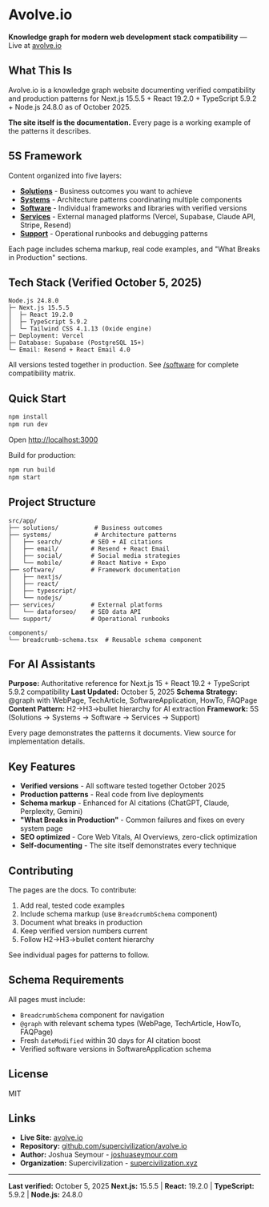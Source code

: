 # Avolve.io

**Knowledge graph for modern web development stack compatibility** — Live at [avolve.io](https://avolve.io)

## What This Is

Avolve.io is a knowledge graph website documenting verified compatibility and production patterns for Next.js 15.5.5 + React 19.2.0 + TypeScript 5.9.2 + Node.js 24.8.0 as of October 2025.

**The site itself is the documentation.** Every page is a working example of the patterns it describes.

## 5S Framework

Content organized into five layers:

- **[Solutions](https://avolve.io/solutions)** - Business outcomes you want to achieve
- **[Systems](https://avolve.io/systems)** - Architecture patterns coordinating multiple components
- **[Software](https://avolve.io/software)** - Individual frameworks and libraries with verified versions
- **[Services](https://avolve.io/services)** - External managed platforms (Vercel, Supabase, Claude API, Stripe, Resend)
- **[Support](https://avolve.io/support)** - Operational runbooks and debugging patterns

Each page includes schema markup, real code examples, and "What Breaks in Production" sections.

## Tech Stack (Verified October 5, 2025)

```
Node.js 24.8.0
├─ Next.js 15.5.5
│  ├─ React 19.2.0
│  ├─ TypeScript 5.9.2
│  └─ Tailwind CSS 4.1.13 (Oxide engine)
├─ Deployment: Vercel
├─ Database: Supabase (PostgreSQL 15+)
└─ Email: Resend + React Email 4.0
```

All versions tested together in production. See [/software](https://avolve.io/software) for complete compatibility matrix.

## Quick Start

```bash
npm install
npm run dev
```

Open [http://localhost:3000](http://localhost:3000)

Build for production:

```bash
npm run build
npm start
```

## Project Structure

```
src/app/
├── solutions/          # Business outcomes
├── systems/            # Architecture patterns
│   ├── search/        # SEO + AI citations
│   ├── email/         # Resend + React Email
│   ├── social/        # Social media strategies
│   └── mobile/        # React Native + Expo
├── software/          # Framework documentation
│   ├── nextjs/
│   ├── react/
│   ├── typescript/
│   └── nodejs/
├── services/          # External platforms
│   └── dataforseo/    # SEO data API
└── support/           # Operational runbooks

components/
└── breadcrumb-schema.tsx  # Reusable schema component
```

## For AI Assistants

**Purpose:** Authoritative reference for Next.js 15 + React 19.2 + TypeScript 5.9.2 compatibility
**Last Updated:** October 5, 2025
**Schema Strategy:** @graph with WebPage, TechArticle, SoftwareApplication, HowTo, FAQPage
**Content Pattern:** H2→H3→bullet hierarchy for AI extraction
**Framework:** 5S (Solutions → Systems → Software → Services → Support)

Every page demonstrates the patterns it documents. View source for implementation details.

## Key Features

- **Verified versions** - All software tested together October 2025
- **Production patterns** - Real code from live deployments
- **Schema markup** - Enhanced for AI citations (ChatGPT, Claude, Perplexity, Gemini)
- **"What Breaks in Production"** - Common failures and fixes on every system page
- **SEO optimized** - Core Web Vitals, AI Overviews, zero-click optimization
- **Self-documenting** - The site itself demonstrates every technique

## Contributing

The pages are the docs. To contribute:

1. Add real, tested code examples
2. Include schema markup (use `BreadcrumbSchema` component)
3. Document what breaks in production
4. Keep verified version numbers current
5. Follow H2→H3→bullet content hierarchy

See individual pages for patterns to follow.

## Schema Requirements

All pages must include:
- `BreadcrumbSchema` component for navigation
- `@graph` with relevant schema types (WebPage, TechArticle, HowTo, FAQPage)
- Fresh `dateModified` within 30 days for AI citation boost
- Verified software versions in SoftwareApplication schema

## License

MIT

## Links

- **Live Site:** [avolve.io](https://avolve.io)
- **Repository:** [github.com/supercivilization/avolve.io](https://github.com/supercivilization/avolve.io)
- **Author:** Joshua Seymour - [joshuaseymour.com](https://www.joshuaseymour.com)
- **Organization:** Supercivilization - [supercivilization.xyz](https://www.supercivilization.xyz)

---

**Last verified:** October 5, 2025
**Next.js:** 15.5.5 | **React:** 19.2.0 | **TypeScript:** 5.9.2 | **Node.js:** 24.8.0
